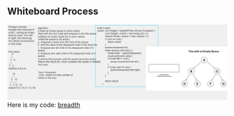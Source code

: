 ## Whiteboard Process
![Alt Text](../assets/cccccc.PNG)
Here is my code:
[ breadth  ](./app/src/main/java/stackandqueue/binarytree/BinaryTree.java)